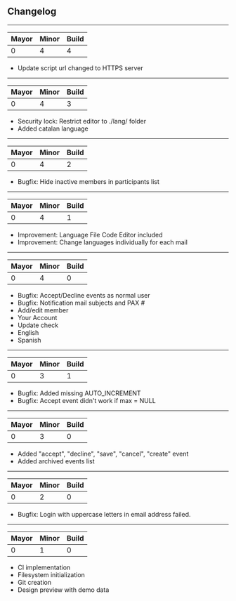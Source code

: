 ## Changelog

* * *

| Mayor | Minor | Build |
| ----- | ----- | ----- |
| 0     | 4     | 4     |

- Update script url changed to HTTPS server

* * *

| Mayor | Minor | Build |
| ----- | ----- | ----- |
| 0     | 4     | 3     |

- Security lock: Restrict editor to ./lang/ folder
- Added catalan language

* * *

| Mayor | Minor | Build |
| ----- | ----- | ----- |
| 0     | 4     | 2     |

- Bugfix: Hide inactive members in participants list

* * *

| Mayor | Minor | Build |
| ----- | ----- | ----- |
| 0     | 4     | 1     |

- Improvement: Language File Code Editor included
- Improvement: Change languages individually for each mail

* * *

| Mayor | Minor | Build |
| ----- | ----- | ----- |
| 0     | 4     | 0     |

- Bugfix: Accept/Decline events as normal user
- Bugfix: Notification mail subjects and PAX #
- Add/edit member
- Your Account
- Update check
- English
- Spanish

* * *

| Mayor | Minor | Build |
| ----- | ----- | ----- |
| 0     | 3     | 1     |

- Bugfix: Added missing AUTO_INCREMENT
- Bugfix: Accept event didn't work if max = NULL

* * *

| Mayor | Minor | Build |
| ----- | ----- | ----- |
| 0     | 3     | 0     |

- Added "accept", "decline", "save", "cancel", "create" event
- Added archived events list

* * *

| Mayor | Minor | Build |
| ----- | ----- | ----- |
| 0  | 2     | 0     |

- Bugfix: Login with uppercase letters in email address failed.

* * *

| Mayor | Minor | Build |
| ----- | ----- | ----- |
| 0  | 1     | 0     |

- CI implementation
- Filesystem initialization
- Git creation
- Design preview with demo data
